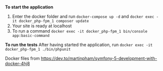 **To start the application**

1. Enter the docker folder and run `docker-compose up -d` and `docker exec -it docker_php-fpm_1 composer update`
2. Your site is ready at localhost
3. To run a command `docker exec -it docker_php-fpm_1 bin/console app:basic-command`

**To run the tests**
After having started the application, run `docker exec -it docker_php-fpm_1 ./bin/phpunit `

Docker files from https://dev.to/martinpham/symfony-5-development-with-docker-4hj8
